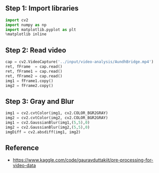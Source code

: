 ## Step 1: Import libraries

```python
import cv2
import numpy as np
import matplotlib.pyplot as plt
%matplotlib inline 
```

##  Step 2: Read video
```python
cap = cv2.VideoCapture('../input/video-analysis/AundhBridge.mp4')
ret, fFrame  = cap.read()
ret, fFrame1 = cap.read()
ret, fFrame2 = cap.read()
img1 = fFrame1.copy()
img2 = fFrame2.copy()
```

## Step 3: Gray and Blur
```python
img1 = cv2.cvtColor(img1, cv2.COLOR_BGR2GRAY)
img2 = cv2.cvtColor(img2, cv2.COLOR_BGR2GRAY)
img1 = cv2.GaussianBlur(img1,(5,5),0)
img2 = cv2.GaussianBlur(img2,(5,5),0)
imgDiff = cv2.absdiff(img1, img2) 
```


## Reference
- https://www.kaggle.com/code/gauravduttakiit/pre-processing-for-video-data

